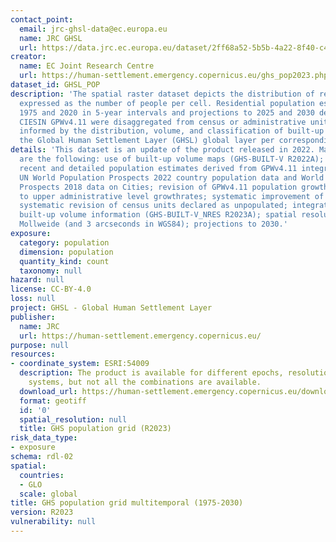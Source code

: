 ```yaml
---
contact_point:
  email: jrc-ghsl-data@ec.europa.eu
  name: JRC GHSL
  url: https://data.jrc.ec.europa.eu/dataset/2ff68a52-5b5b-4a22-8f40-c41da8332cfe
creator:
  name: EC Joint Research Centre
  url: https://human-settlement.emergency.copernicus.eu/ghs_pop2023.php
dataset_id: GHSL_POP
description: 'The spatial raster dataset depicts the distribution of residential population,
  expressed as the number of people per cell. Residential population estimates between
  1975 and 2020 in 5-year intervals and projections to 2025 and 2030 derived from
  CIESIN GPWv4.11 were disaggregated from census or administrative units to grid cells,
  informed by the distribution, volume, and classification of built-up as mapped in
  the Global Human Settlement Layer (GHSL) global layer per corresponding epoch. '
details: 'This dataset is an update of the product released in 2022. Major improvements
  are the following: use of built-up volume maps (GHS-BUILT-V R2022A); use of more
  recent and detailed population estimates derived from GPWv4.11 integrating both
  UN World Population Prospects 2022 country population data and World Urbanisation
  Prospects 2018 data on Cities; revision of GPWv4.11 population growthrates by convergence
  to upper administrative level growthrates; systematic improvement of census coastlines;
  systematic revision of census units declared as unpopulated; integration of non-residential
  built-up volume information (GHS-BUILT-V_NRES R2023A); spatial resolution of 100m
  Mollweide (and 3 arcseconds in WGS84); projections to 2030.'
exposure:
  category: population
  dimension: population
  quantity_kind: count
  taxonomy: null
hazard: null
license: CC-BY-4.0
loss: null
project: GHSL - Global Human Settlement Layer
publisher:
  name: JRC
  url: https://human-settlement.emergency.copernicus.eu/
purpose: null
resources:
- coordinate_system: ESRI:54009
  description: The product is available for different epochs, resolutions and coordinate
    systems, but not all the combinations are available.
  download_url: https://human-settlement.emergency.copernicus.eu/download.php?ds=pop
  format: geotiff
  id: '0'
  spatial_resolution: null
  title: GHS population grid (R2023)
risk_data_type:
- exposure
schema: rdl-02
spatial:
  countries:
  - GLO
  scale: global
title: GHS population grid multitemporal (1975-2030)
version: R2023
vulnerability: null
---
```

